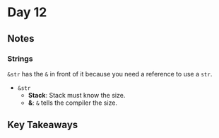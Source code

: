 # Day 12

## Notes

### Strings

`&str` has the `&` in front of it because you need a reference to use a `str`.

- `&str`
  -  **Stack**: Stack must know the size.
  - **&**: `&` tells the compiler the size.

## Key Takeaways
